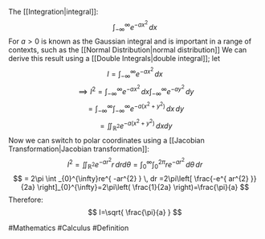 The [[Integration|integral]]:
$$
\int_{-\infty}^{\infty} e^{ -ax^{2} } \, dx 
$$
For $a>0$ is known as the Gaussian integral and is important in a range of contexts, such as the [[Normal Distribution|normal distribution]]
We can derive this result using a [[Double Integrals|double integral]]; let
$$
I=\int_{-\infty}^{\infty} e^{ -ax^{2} } \, dx 
$$
$$
\implies I^{2}=\int_{-\infty}^{\infty} e^{ -ax^{2} } \, dx \int_{-\infty}^{\infty} e^{ -ay^{2} } \, dy 
$$
$$
= \int_{-\infty}^{\infty} \int_{-\infty}^{\infty} e^{ -a(x^{2}+y^{2}) } \, dx  \, dy 
$$
$$
= \iint_{\mathbb{R}^{2}}e^{ -a(x^{2}+y^{2}) }\,dxdy
$$
Now we can switch to polar coordinates using a [[Jacobian Transformation|Jacobian transformation]]:
$$
I^{2}=\iint_{\mathbb{R}^{2}}e^{ -ar^{2} }r \,drd\theta=\int _{0}^{\infty}\int _{0}^{2\pi} re^{ -ar^{2} }\, d\theta  \, dr 
$$
$$
= 2\pi \int _{0}^{\infty}re^{ -ar^{2} } \, dr  =2\pi\left[  \frac{-e^{ ar^{2} }}{2a} \right]_{0}^{\infty}=2\pi\left( \frac{1}{2a} \right)=\frac{\pi}{a}
$$
Therefore:
$$
I=\sqrt{ \frac{\pi}{a} }
$$

#Mathematics #Calculus #Definition